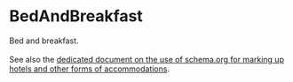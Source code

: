 # BedAndBreakfast

Bed and breakfast.
<br /><br />
See also the <a href="/docs/hotels.html">dedicated document on the use of schema.org for marking up hotels and other forms of accommodations</a>.
